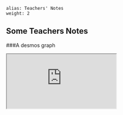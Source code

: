 ````
alias: Teachers' Notes
weight: 2
````
Some Teachers Notes
-------------------

###A desmos graph
<div class="row-fluid">
<iframe src="https://www.desmos.com/calculator/pyljv4ybod" class="desmos6"></iframe>
</div>